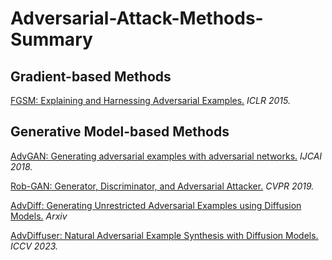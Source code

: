 # Adversarial-Attack-Methods-Summary

## **Gradient-based Methods**
[FGSM: Explaining and Harnessing Adversarial Examples.](Gradient-based/FGSM.md) *ICLR 2015.*

## **Generative Model-based Methods**
[AdvGAN: Generating adversarial examples with adversarial networks.](GenerativeModel-based/AdvGAN.md) *IJCAI 2018.*

[Rob-GAN: Generator, Discriminator, and Adversarial Attacker.](GenerativeModel-based/Rob-GAN.md) *CVPR 2019.*

[AdvDiff: Generating Unrestricted Adversarial Examples using Diffusion Models.](GenerativeModel-based/AdvDiff.md) *Arxiv*

[AdvDiffuser: Natural Adversarial Example Synthesis with Diffusion Models.](GenerativeModel-based/AdvDiffuser.md) *ICCV 2023.*
